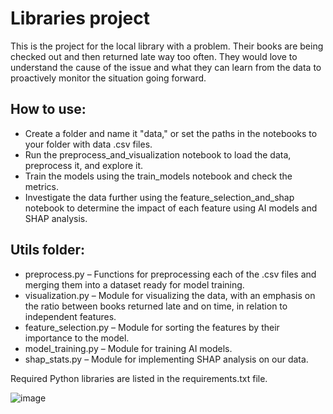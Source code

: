 # Libraries project
This is the project for the local library with a problem. Their books are being checked out and then returned late way too often. They would love to understand the cause of the issue and what they can learn from the data to proactively monitor the situation going forward.

## How to use:
- Create a folder and name it "data," or set the paths in the notebooks to your folder with data .csv files.
- Run the preprocess_and_visualization notebook to load the data, preprocess it, and explore it.
- Train the models using the train_models notebook and check the metrics.
- Investigate the data further using the feature_selection_and_shap notebook to determine the impact of each feature using AI models and SHAP analysis.

## Utils folder:
- preprocess.py – Functions for preprocessing each of the .csv files and merging them into a dataset ready for model training.
- visualization.py – Module for visualizing the data, with an emphasis on the ratio between books returned late and on time, in relation to independent features.
- feature_selection.py – Module for sorting the features by their importance to the model.
- model_training.py – Module for training AI models.
- shap_stats.py – Module for implementing SHAP analysis on our data.

Required Python libraries are listed in the requirements.txt file.

![image](https://github.com/user-attachments/assets/6a742349-e454-4987-b8a4-0bd0b8e006b7)
